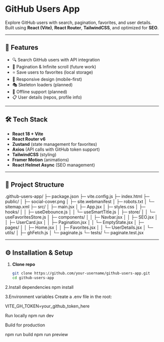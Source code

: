 # GitHub Users App

Explore GitHub users with search, pagination, favorites, and user details.  
Built using **React (Vite)**, **React Router**, **TailwindCSS**, and optimized for **SEO**.

---

## 🚀 Features

- 🔍 Search GitHub users with API integration
- 📄 Pagination & Infinite scroll (future work)
- ⭐ Save users to favorites (local storage)
- 📱 Responsive design (mobile-first)
- 🎭 Skeleton loaders (planned)
- 📡 Offline support (planned)
- 📋 User details (repos, profile info)

---

## 🛠 Tech Stack

- **React 18 + Vite**
- **React Router v6**
- **Zustand** (state management for favorites)
- **Axios** (API calls with GitHub token support)
- **TailwindCSS** (styling)
- **Framer Motion** (animations)
- **React Helmet Async** (SEO management)

---

## 📂 Project Structure

.github-users-app/
├─ package.json
├─ vite.config.js
├─ index.html
├─ public/
│ ├─ social-cover.png
│ ├─ site.webmanifest
│ ├─ robots.txt
│ └─ sitemap.xml
├─ src/
│ ├─ main.jsx
│ ├─ App.jsx
│ ├─ styles.css
│ ├─ hooks/
│ │ ├─ useDebounce.js
│ │ └─ useSmartTitle.js
│ ├─ store/
│ │ └─ useFavoritesStore.js
│ ├─ components/
│ │ ├─ Navbar.jsx
│ │ ├─ SEO.jsx
│ │ ├─ UserCard.jsx
│ │ ├─ Pagination.jsx
│ │ └─ EmptyState.jsx
│ ├─ pages/
│ │ ├─ Home.jsx
│ │ ├─ Favorites.jsx
│ │ └─ UserDetails.jsx
│ └─ utils/
│ ├─ ghFetch.js
│ └─ paginate.js
└─ tests/
└─ paginate.test.jsx


---

## ⚙️ Installation & Setup

1. **Clone repo**
   ```bash
   git clone https://github.com/your-username/github-users-app.git
   cd github-users-app
2.Install dependencies
npm install


3.Environment variables
Create a .env file in the root:

VITE_GH_TOKEN=your_github_token_here

Run locally
npm run dev

Build for production

npm run build
npm run preview






